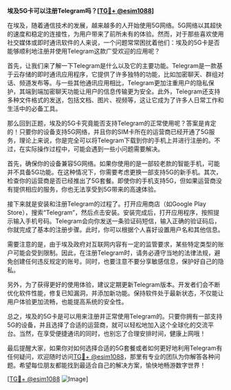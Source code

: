 **埃及5G卡可以注册Telegram吗？[[TG💪+ @esim1088](https://t.me/s/esim1088)]**

在埃及，随着通信技术的发展，越来越多的人开始使用5G网络。5G网络以其超快的速度和稳定的连接性，为用户带来了前所未有的体验。然而，对于那些喜欢使用社交媒体或即时通讯软件的人来说，一个问题常常困扰着他们：埃及的5G卡是否能够顺利地注册并使用Telegram这款广受欢迎的应用呢？

首先，让我们来了解一下Telegram是什么以及它的主要功能。Telegram是一款基于云存储的即时通讯应用程序，它提供了许多独特的功能，比如加密聊天、群组对话、频道发布等。与一些其他通讯应用相比，Telegram更加注重用户的隐私保护，其端到端加密聊天功能让用户的信息传输更为安全。此外，Telegram还支持多种文件格式的发送，包括文档、图片、视频等，这让它成为了许多人日常工作和生活中的必备工具。

那么回到正题，埃及的5G卡究竟能否支持Telegram的正常使用呢？答案是肯定的！只要你的设备支持5G网络，并且你的SIM卡所在的运营商已经开通了5G服务，理论上来说，你是完全可以将Telegram下载到你的手机上并进行注册的。不过，在实际操作过程中，可能会遇到一些小问题需要解决。

首先，确保你的设备兼容5G网络。如果你使用的是一部较老款的智能手机，可能并不具备5G功能。在这种情况下，你需要考虑更换一部支持5G的新手机。其次，检查你的运营商是否已经推出了5G套餐。即使你的手机支持5G，但如果运营商没有提供相应的服务，你也无法享受到5G带来的高速体验。

接下来就是安装和注册Telegram的过程了。打开应用商店（如Google Play Store），搜索“Telegram”，然后点击安装。安装完成后，打开应用程序，按照提示输入手机号码。Telegram会向你发送一条验证码短信，输入正确的验证码后，你就完成了基本的注册步骤。此时，你可以根据个人喜好设置用户名和其他信息。

需要注意的是，由于埃及政府对互联网内容有一定的监管要求，某些特定类型的账户可能会受到限制。因此，在注册Telegram时，请务必遵守当地的法律法规，避免创建任何违反规定的账号。同时，也要注意不要分享敏感信息，保护好自己的隐私。

另外，为了获得更好的使用体验，建议定期更新Telegram版本。开发者们会不断优化软件性能，修复已知漏洞，并添加新功能。保持软件处于最新状态，不仅能让用户体验更加流畅，也能提高系统的安全性。

总之，埃及的5G卡是可以用来注册并正常使用Telegram的。只要你拥有一部支持5G的设备，并且选择了合适的运营商，就可以轻松地加入这个全球化的交流平台。当然，在享受便捷通讯的同时，也别忘了合理安排时间，健康上网哦！

最后提醒大家，如果你对如何选择合适的5G套餐或者如何更好地利用Telegram有任何疑问，欢迎随时访问[TG💪+ @esim1088](https://t.me/s/esim1088)，那里有专业的团队为你解答各种问题。希望每位朋友都能找到最适合自己的解决方案，愉快地畅游数字世界！

[[TG💪+ @esim1088](https://t.me/s/esim1088) ![Image](https://i.postimg.cc/4NQfJmqS/Snipaste-2025-05-13-00-14-12.png)]